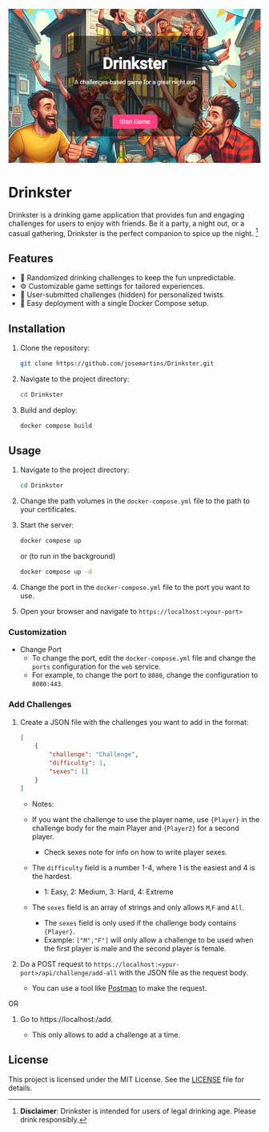 ![Drinkster](preview.png)

# Drinkster

Drinkster is a drinking game application that provides fun and engaging challenges for users to enjoy with friends.
Be it a party, a night out, or a casual gathering, Drinkster is the perfect companion to spice up the night. [^1]


## Features

- 🎲 Randomized drinking challenges to keep the fun unpredictable.
- ⚙️ Customizable game settings for tailored experiences.
- 📝 User-submitted challenges (hidden) for personalized twists.
- 🐳 Easy deployment with a single Docker Compose setup.

## Installation

1. Clone the repository:
    ```bash
    git clone https://github.com/josemartins/Drinkster.git
    ```
2. Navigate to the project directory:
    ```bash
    cd Drinkster
    ```
3. Build and deploy:
    ```bash
    docker compose build
    ```

## Usage



1. Navigate to the project directory:
    ```bash
    cd Drinkster
    ```
2. Change the path volumes in the `docker-compose.yml` file to the path to your certificates.

3. Start the server:
    ```bash
    docker compose up 
    ```
    or (to run in the background)
    ```bash
    docker compose up -d
    ```
4. Change the port in the `docker-compose.yml` file to the port you want to use.

5. Open your browser and navigate to `https://localhost:<your-port>`

### Customization
 * Change Port
    - To change the port, edit the `docker-compose.yml` file and change the `ports` configuration for the `web` service.
    - For example, to change the port to `8080`, change the configuration to `8080:443`.

### Add Challenges

1. Create a JSON file with the challenges you want to add in the format:
    ```json
    [
        {
            "challenge": "Challenge",
            "difficulty": 1,
            "sexes": []
        }
    ]
    ```
    
    * Notes: 
    - If you want the challenge to use the player name, use `{Player}` in the challenge body for the main Player and `{Player2}` for a second player. 
        - Check sexes note for info on how to write player sexes.

    - The `difficulty` field is a number 1-4, where 1 is the easiest and 4 is the hardest.
        - 1: Easy, 2: Medium, 3: Hard, 4: Extreme

    - The `sexes` field is an array of strings and only allows `M`,`F` and `All`.
        - The `sexes` field is only used if the challenge body contains `{Player}`.
        - Example: `["M","F"]` will only allow a challenge to be used when the first player is male and the second player is female.

2. Do a POST request to `https://localhost:<ypur-port>/api/challenge/add-all` with the JSON file as the request body.
    - You can use a tool like [Postman](https://www.postman.com/) to make the request.
 
OR

1. Go to https://localhost:<your-port>/add.
    - This only allows to add a challenge at a time.

## License

This project is licensed under the MIT License. See the [LICENSE](LICENSE) file for details.


[^1]: **Disclaimer**: Drinkster is intended for users of legal drinking age. Please drink responsibly.
